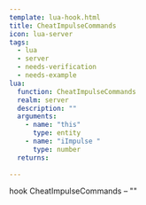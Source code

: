 ```yaml
---
template: lua-hook.html
title: CheatImpulseCommands
icon: lua-server
tags:
  - lua
  - server
  - needs-verification
  - needs-example
lua:
  function: CheatImpulseCommands
  realm: server
  description: ""
  arguments:
    - name: "this"
      type: entity
    - name: "iImpulse "
      type: number
  returns:
    
---
```


<div class="lua__search__keywords">
hook CheatImpulseCommands &#x2013; ""
</div>
